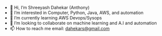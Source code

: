 - 👋 Hi, I’m Shreeyash Dahekar (Anthony)
- 👀 I’m interested in Computer, Python, Java, AWS, and automation
- 🌱 I’m currently learning AWS Devops/Sysops
- 💞️ I’m looking to collaborate on machine learning and A.I and automation
- 📫 How to reach me email: dahekars@gmail.com

<!---
dahekars/dahekars is a ✨ special ✨ repository because its `README.md` (this file) appears on your GitHub profile.
You can click the Preview link to take a look at your changes.
--->
